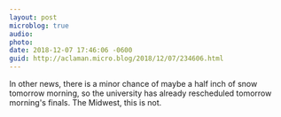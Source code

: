 ```yaml
---
layout: post
microblog: true
audio: 
photo: 
date: 2018-12-07 17:46:06 -0600
guid: http://aclaman.micro.blog/2018/12/07/234606.html
---
```

In other news, there is a minor chance of maybe a half inch of snow tomorrow morning, so the university has already rescheduled tomorrow morning's finals. The Midwest, this is not.
